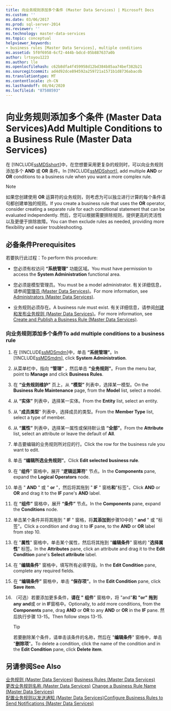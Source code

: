 ```yaml
---
title: 向业务规则添加多个条件 (Master Data Services) | Microsoft Docs
ms.custom: ''
ms.date: 03/06/2017
ms.prod: sql-server-2014
ms.reviewer: ''
ms.technology: master-data-services
ms.topic: conceptual
helpviewer_keywords:
- business rules [Master Data Services], multiple conditions
ms.assetid: 5f0f6958-6cf2-444b-bdcd-05b887637a0b
author: lrtoyou1223
ms.author: lle
ms.openlocfilehash: c62b8dfa4f459958d12bd384b85aa74bef382b21
ms.sourcegitcommit: ad4d92dce894592a259721a1571b1d8736abacdb
ms.translationtype: MT
ms.contentlocale: zh-CN
ms.lasthandoff: 08/04/2020
ms.locfileid: "87588593"
---
```

# <a name="add-multiple-conditions-to-a-business-rule-master-data-services"></a><span data-ttu-id="20218-102">向业务规则添加多个条件 (Master Data Services)</span><span class="sxs-lookup"><span data-stu-id="20218-102">Add Multiple Conditions to a Business Rule (Master Data Services)</span></span>
  <span data-ttu-id="20218-103">在 [!INCLUDE[ssMDSshort](../includes/ssmdsshort-md.md)]中，在您想要采用更复杂的规则时，可以向业务规则添加多个 **AND** 或 **OR** 条件。</span><span class="sxs-lookup"><span data-stu-id="20218-103">In [!INCLUDE[ssMDSshort](../includes/ssmdsshort-md.md)], add multiple **AND** or **OR** conditions to a business rule when you want a more complex rule.</span></span>  
  
> [!NOTE]  
>  <span data-ttu-id="20218-104">如果您创建使用 **OR** 运算符的业务规则，则考虑为可以独立进行计算的每个条件语句都创建单独的规则。</span><span class="sxs-lookup"><span data-stu-id="20218-104">If you create a business rule that uses the **OR** operator, consider creating a separate rule for each conditional statement that can be evaluated independently.</span></span> <span data-ttu-id="20218-105">然后，您可以根据需要排除规则，提供更高的灵活性以及更便于排除故障。</span><span class="sxs-lookup"><span data-stu-id="20218-105">You can then exclude rules as needed, providing more flexibility and easier troubleshooting.</span></span>  
  
## <a name="prerequisites"></a><span data-ttu-id="20218-106">必备条件</span><span class="sxs-lookup"><span data-stu-id="20218-106">Prerequisites</span></span>  
 <span data-ttu-id="20218-107">若要执行此过程：</span><span class="sxs-lookup"><span data-stu-id="20218-107">To perform this procedure:</span></span>  
  
-   <span data-ttu-id="20218-108">您必须有权访问 **“系统管理”** 功能区域。</span><span class="sxs-lookup"><span data-stu-id="20218-108">You must have permission to access the **System Administration** functional area.</span></span>  
  
-   <span data-ttu-id="20218-109">您必须是模型管理员。</span><span class="sxs-lookup"><span data-stu-id="20218-109">You must be a model administrator.</span></span> <span data-ttu-id="20218-110">有关详细信息，请参阅[管理员 &#40;Master Data Services&#41;](administrators-master-data-services.md)。</span><span class="sxs-lookup"><span data-stu-id="20218-110">For more information, see [Administrators &#40;Master Data Services&#41;](administrators-master-data-services.md).</span></span>  
  
-   <span data-ttu-id="20218-111">业务规则必须存在。</span><span class="sxs-lookup"><span data-stu-id="20218-111">A business rule must exist.</span></span> <span data-ttu-id="20218-112">有关详细信息，请参阅[创建和发布业务规则 (Master Data Services)](../../2014/master-data-services/create-and-publish-a-business-rule-master-data-services.md)。</span><span class="sxs-lookup"><span data-stu-id="20218-112">For more information, see [Create and Publish a Business Rule &#40;Master Data Services&#41;](../../2014/master-data-services/create-and-publish-a-business-rule-master-data-services.md).</span></span>  
  
### <a name="to-add-multiple-conditions-to-a-business-rule"></a><span data-ttu-id="20218-113">向业务规则添加多个条件</span><span class="sxs-lookup"><span data-stu-id="20218-113">To add multiple conditions to a business rule</span></span>  
  
1.  <span data-ttu-id="20218-114">在 [!INCLUDE[ssMDSmdm](../includes/ssmdsmdm-md.md)]中，单击 **“系统管理”**。</span><span class="sxs-lookup"><span data-stu-id="20218-114">In [!INCLUDE[ssMDSmdm](../includes/ssmdsmdm-md.md)], click **System Administration**.</span></span>  
  
2.  <span data-ttu-id="20218-115">从菜单栏中，指向 **“管理”** ，然后单击 **“业务规则”**。</span><span class="sxs-lookup"><span data-stu-id="20218-115">From the menu bar, point to **Manage** and click **Business Rules**.</span></span>  
  
3.  <span data-ttu-id="20218-116">在 **“业务规则维护”** 页上，从 **“模型”** 列表中，选择某一模型。</span><span class="sxs-lookup"><span data-stu-id="20218-116">On the **Business Rule Maintenance** page, from the **Model** list, select a model.</span></span>  
  
4.  <span data-ttu-id="20218-117">从 **“实体”** 列表中，选择某一实体。</span><span class="sxs-lookup"><span data-stu-id="20218-117">From the **Entity** list, select an entity.</span></span>  
  
5.  <span data-ttu-id="20218-118">从 "**成员类型**" 列表中，选择成员的类型。</span><span class="sxs-lookup"><span data-stu-id="20218-118">From the **Member Type** list, select a type of member.</span></span>  
  
6.  <span data-ttu-id="20218-119">从 **“属性”** 列表中，选择某一属性或保持默认值 **“全部”**。</span><span class="sxs-lookup"><span data-stu-id="20218-119">From the **Attribute** list, select an attribute or leave the default of **All**.</span></span>  
  
7.  <span data-ttu-id="20218-120">单击要编辑的业务规则所对应的行。</span><span class="sxs-lookup"><span data-stu-id="20218-120">Click the row for the business rule you want to edit.</span></span>  
  
8.  <span data-ttu-id="20218-121">单击 **“编辑所选业务规则”**。</span><span class="sxs-lookup"><span data-stu-id="20218-121">Click **Edit selected business rule**.</span></span>  
  
9. <span data-ttu-id="20218-122">在 "**组件**" 窗格中，展开 "**逻辑运算符**" 节点。</span><span class="sxs-lookup"><span data-stu-id="20218-122">In the **Components** pane, expand the **Logical Operators** node.</span></span>  
  
10. <span data-ttu-id="20218-123">单击 " **AND** " 或 " **or** "，然后将其拖到 " **IF** " 窗格**和**"标签"。</span><span class="sxs-lookup"><span data-stu-id="20218-123">Click **AND** or **OR** and drag it to the **IF** pane's **AND** label.</span></span>  
  
11. <span data-ttu-id="20218-124">在 **“组件”** 窗格中，展开 **“条件”** 节点。</span><span class="sxs-lookup"><span data-stu-id="20218-124">In the **Components** pane, expand the **Conditions** node.</span></span>  
  
12. <span data-ttu-id="20218-125">单击某个条件并将其拖到 " **IF** " 窗格，将**其添加到**步骤10中的 " **and** " 或 "标签"。</span><span class="sxs-lookup"><span data-stu-id="20218-125">Click a condition and drag it to **IF** pane, to the **AND** or **OR** label from step 10.</span></span>  
  
13. <span data-ttu-id="20218-126">在 "**属性**" 窗格中，单击某个属性，然后将其拖到 "**编辑条件**" 窗格的 "**选择属性**" 标签。</span><span class="sxs-lookup"><span data-stu-id="20218-126">In the **Attributes** pane, click an attribute and drag it to the **Edit Condition** pane's **Select attribute** label.</span></span>  
  
14. <span data-ttu-id="20218-127">在 "**编辑条件**" 窗格中，填写所有必填字段。</span><span class="sxs-lookup"><span data-stu-id="20218-127">In the **Edit Condition** pane, complete any required fields.</span></span>  
  
15. <span data-ttu-id="20218-128">在 **“编辑条件”** 窗格中，单击 **“保存项”**。</span><span class="sxs-lookup"><span data-stu-id="20218-128">In the **Edit Condition** pane, click **Save item**.</span></span>  
  
16. <span data-ttu-id="20218-129">（可选）若要添加更多条件，**请在 "** **组件**" 窗格中，将 "and"**和** **"or" 拖到 any** **and**或 or in **IF**窗格中。</span><span class="sxs-lookup"><span data-stu-id="20218-129">Optionally, to add more conditions, from the **Components** pane, drag **AND** or **OR** to any **AND** or **OR** in the **IF** pane.</span></span> <span data-ttu-id="20218-130">然后执行步骤 13-15。</span><span class="sxs-lookup"><span data-stu-id="20218-130">Then follow steps 13-15.</span></span>  
  
    > [!TIP]  
    >  <span data-ttu-id="20218-131">若要删除某个条件，请单击该条件的名称，然后在 "**编辑条件**" 窗格中，单击 "**删除项**"。</span><span class="sxs-lookup"><span data-stu-id="20218-131">To delete a condition, click the name of the condition and in the **Edit Condition** pane, click **Delete item**.</span></span>  
  
## <a name="see-also"></a><span data-ttu-id="20218-132">另请参阅</span><span class="sxs-lookup"><span data-stu-id="20218-132">See Also</span></span>  
 <span data-ttu-id="20218-133">[业务规则 &#40;Master Data Services&#41;](../../2014/master-data-services/business-rules-master-data-services.md) </span><span class="sxs-lookup"><span data-stu-id="20218-133">[Business Rules &#40;Master Data Services&#41;](../../2014/master-data-services/business-rules-master-data-services.md) </span></span>  
 <span data-ttu-id="20218-134">[更改业务规则名称 &#40;Master Data Services&#41;](../../2014/master-data-services/change-a-business-rule-name-master-data-services.md) </span><span class="sxs-lookup"><span data-stu-id="20218-134">[Change a Business Rule Name &#40;Master Data Services&#41;](../../2014/master-data-services/change-a-business-rule-name-master-data-services.md) </span></span>  
 [<span data-ttu-id="20218-135">配置业务规则以发送通知 (Master Data Services)</span><span class="sxs-lookup"><span data-stu-id="20218-135">Configure Business Rules to Send Notifications &#40;Master Data Services&#41;</span></span>](../../2014/master-data-services/configure-business-rules-to-send-notifications-master-data-services.md)  
  
  
